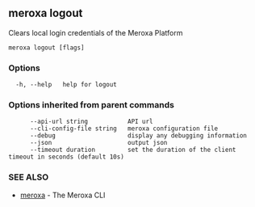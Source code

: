 ## meroxa logout

Clears local login credentials of the Meroxa Platform

```
meroxa logout [flags]
```

### Options

```
  -h, --help   help for logout
```

### Options inherited from parent commands

```
      --api-url string           API url
      --cli-config-file string   meroxa configuration file
      --debug                    display any debugging information
      --json                     output json
      --timeout duration         set the duration of the client timeout in seconds (default 10s)
```

### SEE ALSO

* [meroxa](meroxa.md)	 - The Meroxa CLI

